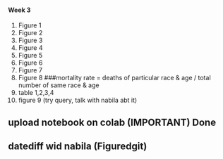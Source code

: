 #### Week 3 

1.  Figure 1
2. Figure 2
3. Figure 3
4. Figure 4
5. Figure 5
6. Figure 6
7. Figure 7
8. Figure 8
###mortality rate = deaths of particular race & age / total number of same race & age
9. table 1,2,3,4
10. figure 9 (try query, talk with nabila abt it)
## upload notebook on colab (IMPORTANT) Done 
## datediff wid nabila (Figuredgit)
